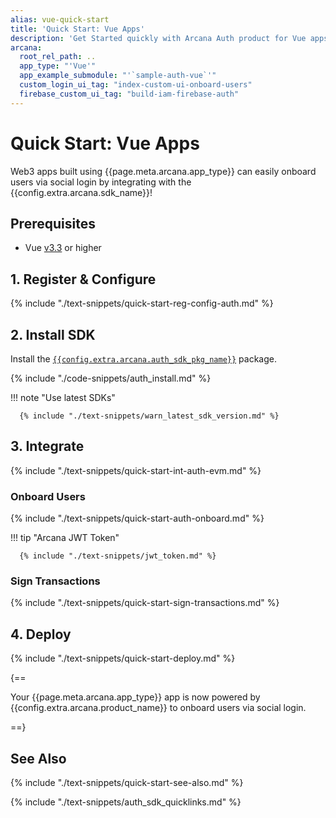 ```yaml
---
alias: vue-quick-start
title: 'Quick Start: Vue Apps'
description: 'Get Started quickly with Arcana Auth product for Vue apps by using these step-by-step instructions. Use the Arcana Developer Dashboard to register the app, get a client ID and then use the client ID to integrate the app with the Arcana Auth SDK.'
arcana:
  root_rel_path: ..
  app_type: "'Vue'"
  app_example_submodule: "'`sample-auth-vue`'"
  custom_login_ui_tag: "index-custom-ui-onboard-users"
  firebase_custom_ui_tag: "build-iam-firebase-auth"
---
```


# Quick Start: Vue Apps

Web3 apps built using {{page.meta.arcana.app_type}} can easily onboard users via social login by integrating with the {{config.extra.arcana.sdk_name}}!

<!---
## Overview

{% include "./text-snippets/quick-start-overview.md" %}
-->
## Prerequisites

* Vue [v3.3](https://www.npmjs.com/package/vue) or higher

## 1. Register & Configure

{% include "./text-snippets/quick-start-reg-config-auth.md" %}

## 2. Install SDK

Install the [`{{config.extra.arcana.auth_sdk_pkg_name}}`](https://www.npmjs.com/package/@arcana/auth) package.

{% include "./code-snippets/auth_install.md" %}

!!! note "Use latest SDKs"
  
      {% include "./text-snippets/warn_latest_sdk_version.md" %}

## 3. Integrate

{% include "./text-snippets/quick-start-int-auth-evm.md" %}

### Onboard Users

{% include "./text-snippets/quick-start-auth-onboard.md" %}

!!! tip "Arcana JWT Token"

      {% include "./text-snippets/jwt_token.md" %}

### Sign Transactions

{% include "./text-snippets/quick-start-sign-transactions.md" %}

## 4. Deploy

{% include "./text-snippets/quick-start-deploy.md" %}

{==

Your {{page.meta.arcana.app_type}} app is now powered by {{config.extra.arcana.product_name}} to onboard users via social login.

==}

## See Also

{% include "./text-snippets/quick-start-see-also.md" %}

{% include "./text-snippets/auth_sdk_quicklinks.md" %}
